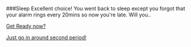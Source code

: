 ###Sleep
Excellent choice! You went back to sleep except you forgot that your alarm rings every 20mins so now you're late. Will you..

[Get Ready now?](run.md)

[Just go in around second period!](home.)